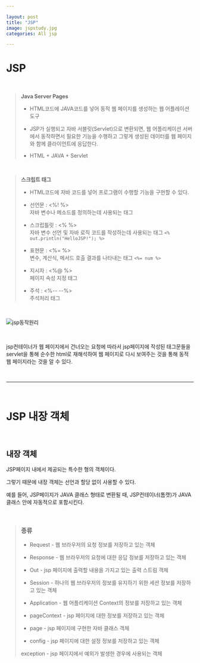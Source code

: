 ```yaml
---  

layout: post  
title: "JSP"  
image: jspstudy.jpg  
categories: All jsp  

---  
```


# JSP  

<br>  

> **Java Server Pages**  
> 
> * HTML코드에 JAVA코드를 넣어 동적 웹 페이지를 생성하는 웹 어플레이션 도구  
> 
> * JSP가 실행되고 자바 서블릿(Servlet)으로 변환되면, 웹 어플리케이션 서버에서 동작하면서 필요한 기능을 수행하고 그렇게 생성된 데이터를 웹 페이지와 함께 클라이언트에 응답한다.  
> 
> * HTML + JAVA + Servlet  

<br>  

> **스크립트 태그**  
> 
> * HTML코드에 자바 코드를 넣어 프로그램이 수행할 기능을 구현할 수 있다.  
> 
> * 선언문 : <%!  %>  
>       자바 변수나 메소드를 정의하는데 사용되는 태그  
> 
> * 스크립틀릿 : <%  %>  
>       자바 변수 선언 및 자바 로직 코드를 작성하는데 사용되는 태그  `<% out.println("HelloJSP!"); %>`
> 
> * 표현문 : <%=  %>  
>       변수, 계산식, 메서드 호출 결과를 나타내는 태그  `<%= num %>`
> 
> * 지시자 : <%@  %>  
>       페이지 속성 지정 태그  
> 
> * 주석 : <%--  --%>  
>       주석처리 태그  

<br>  

![jsp동작원리](https://user-images.githubusercontent.com/103972967/174952272-5e82cd8a-f6af-42f8-ba11-7600e546f236.PNG)  

<br>  

jsp컨테이너가 웹 페이지에서 건너오는 요청에 따라서 jsp페이지에 작성된 태그문들을  
servlet을 통해 순수한 html로 재해석하여 웹 페이지로 다시 보여주는 것을 통해 동적 웹 페이지라는 것을 알 수 있다.  

<br>  
<hr>  
<br>  

# JSP 내장 객체  

<br>  

## 내장 객체 

JSP페이지 내에서 제공되는 특수한 형의 객체이다.  

그렇기 때문에 내장 객체는 선언과 할당 없이 사용할 수 있다.  

예를 들어, JSP페이지가 JAVA 클래스 형태로 변환될 때, JSP컨테이너(톰캣)가 JAVA클래스 안에 자동적으로 포함시킨다.  

<br>  

> ### 종류  
> * Request - 웹 브라우저의 요청 정보를 저장하고 있는 객체  
> 
> * Response -  웹 브라우저의 요청에 대한 응답 정보를 저장하고 있는 객체  
> 
> * Out - jsp 페이지에 출력할 내용을 가지고 있는 출력 스트림 객체  
> 
> * Session - 하나의 웹 브라우저의 정보를 유지하기 위한 세션 정보를 저장하고 있는 객체  
> 
> * Application - 웹 어플리케이션 Context의 정보를 저장하고 있는 객체  
> 
> * pageContext - jsp 페이지에 대한 정보를 저장하고 있는 객체  
> 
> * page - jsp 페이지에 구현한 자바 클래스 객체  
> 
> * config - jsp 페이지에 대한 설정 정보를 저장하고 있는 객체  
> 
> exception - jsp 페이지에서 예외가 발생한 경우에 사용되는 객체  